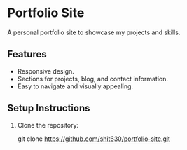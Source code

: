# Portfolio Site

A personal portfolio site to showcase my projects and skills.

## Features
- Responsive design.
- Sections for projects, blog, and contact information.
- Easy to navigate and visually appealing.

## Setup Instructions
1. Clone the repository:

   git clone https://github.com/shit630/portfolio-site.git
